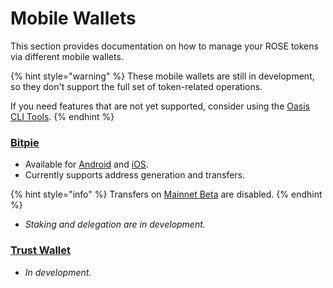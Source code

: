 # Mobile Wallets

This section provides documentation on how to manage your ROSE tokens via different mobile wallets.

{% hint style="warning" %}
These mobile wallets are still in development, so they don't support the full set of token-related operations.

If you need features that are not yet supported, consider using the [Oasis CLI Tools](oasis-cli-tools/).
{% endhint %}

### [Bitpie](https://bitpie.com/)

* Available for [Android](https://play.google.com/store/apps/details?id=com.bitpie) and [iOS](https://apps.apple.com/us/app/bitpie-wallet/id1481314229).
* Currently supports address generation and transfers.

{% hint style="info" %}
Transfers on [Mainnet Beta](../pre-mainnet/mainnet-beta-overview.md) are disabled.
{% endhint %}

* _Staking and delegation are in development._



### [Trust Wallet](https://trustwallet.com/)

* _In development._


